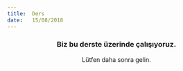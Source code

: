 ```yaml
---
title:  Ders
date:   15/08/2018
---
```


### <center>Biz bu derste üzerinde çalışıyoruz.</center>
<center>Lütfen daha sonra gelin.</center>